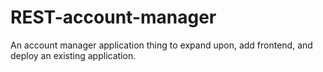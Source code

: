 # REST-account-manager
An account manager application thing  to expand upon, add frontend, and deploy an existing application. 
